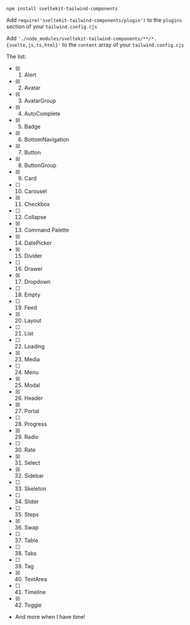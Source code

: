`npm install sveltekit-tailwind-components`

Add `require('sveltekit-tailwind-components/plugin')` to the `plugins` section of your `tailwind.config.cjs`

Add `'./node_modules/sveltekit-tailwind-components/**/*.{svelte,js,ts,html}'` to the `content` array of your `tailwind.config.cjs`

The list:

- [x] 1. Alert
- [x] 2. Avatar
- [x] 3. AvatarGroup
- [x] 4. AutoComplete
- [x] 5. Badge
- [x] 6. BottomNavigation
- [x] 7. Button
- [x] 8. ButtonGroup
- [x] 9. Card
- [ ] 10. Carousel
- [x] 11. Checkbox
- [ ] 12. Collapse
- [x] 13. Command Palette
- [x] 14. DatePicker
- [x] 15. Divider
- [ ] 16. Drawer
- [x] 17. Dropdown
- [ ] 18. Empty
- [ ] 19. Feed
- [x] 20. Layout
- [ ] 21. List
- [ ] 22. Loading
- [x] 23. Media
- [ ] 24. Menu
- [x] 25. Modal
- [x] 26. Header
- [x] 27. Portal
- [ ] 28. Progress
- [x] 29. Radio
- [ ] 30. Rate
- [x] 31. Select
- [x] 32. Sidebar
- [ ] 33. Skeleton
- [ ] 34. Slider
- [ ] 35. Steps
- [x] 36. Swap
- [ ] 37. Table
- [ ] 38. Tabs
- [ ] 39. Tag
- [x] 40. TextArea
- [ ] 41. Timeline
- [x] 42. Toggle
- And more when I have time!
